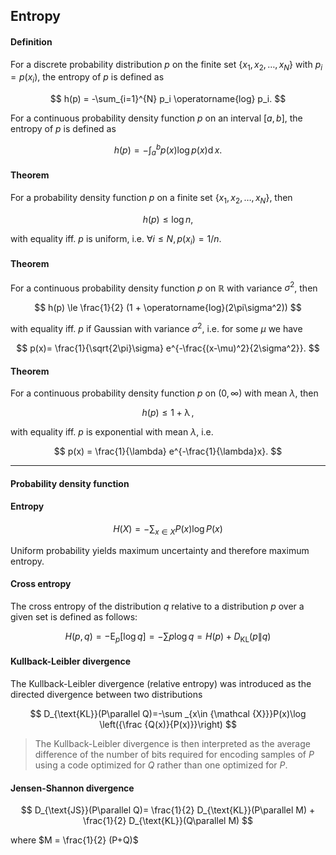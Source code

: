 
## Entropy

#### Definition
For a discrete probability distribution $p$ on the finite set $\{x_1,x_2,\dots,x_N\}$  with $p_i=p(x_i)$,
the entropy of $p$ is defined as 

$$
h(p) = -\sum_{i=1}^{N} p_i \operatorname{log} p_i.
$$

For a continuous probability density function $p$ on an interval $[a,b]$, 
the entropy of $p$ is defined as

$$
h(p) = -\int_{a}^{b} p(x) \operatorname{log} p(x) \operatorname{d} x.
$$

#### Theorem

For a probability density function $p$ on a finite set $\{x_1,x_2,\dots,x_N\}$,
then

$$
h(p) \le \operatorname{log} n,
$$

with equality iff. $p$ is uniform, i.e. $\forall i \le N, p(x_i)=1/n$.

#### Theorem

For a continuous probability density function $p$ on $\mathbb{R}$ with variance $\sigma^2$, then

$$
h(p) \le \frac{1}{2} (1 + \operatorname{log}(2\pi\sigma^2))
$$

with equality iff. $p$ if Gaussian with variance $\sigma^2$, i.e. for some $\mu$ we have 

$$
p(x)= \frac{1}{\sqrt{2\pi}\sigma} e^{-\frac{(x-\mu)^2}{2\sigma^2}}.
$$

#### Theorem

For a continuous probability density function $p$ on $(0,\infty)$ with mean $\lambda$, then

$$
h(p) \le 1 + \operatorname{\lambda},
$$

with equality iff. $p$ is exponential with mean $\lambda$, i.e. 

$$
p(x) = \frac{1}{\lambda} e^{-\frac{1}{\lambda}x}.
$$

---

#### Probability density function

#### Entropy 

$$
    H(X) = -\sum_{x\in X} P(x)\operatorname{log} P(x)
$$

Uniform probability yields maximum uncertainty and therefore maximum entropy.

#### Cross entropy
The cross entropy of the distribution $q$ relative to a distribution $p$ over a given set is defined as follows:

$$
    H(p,q)=-\operatorname{E} _{p}[\log q] = -\sum p\log q =  H(p)+D_{\mathrm {KL} }(p\|q)
$$

#### Kullback-Leibler divergence

The Kullback-Leibler divergence (relative entropy) was introduced as the directed divergence between two distributions

$$
    D_{\text{KL}}(P\parallel Q)=-\sum _{x\in {\mathcal {X}}}P(x)\log \left({\frac {Q(x)}{P(x)}}\right)
$$

> The Kullback-Leibler divergence is then interpreted as the average difference of the number of bits required for encoding samples of $P$ using a code optimized for $Q$ rather than one optimized for $P$.


#### Jensen-Shannon divergence

$$
  D_{\text{JS}}(P\parallel Q)= 
  \frac{1}{2} D_{\text{KL}}(P\parallel M) +
  \frac{1}{2} D_{\text{KL}}(Q\parallel M)
$$

where $M = \frac{1}{2} (P+Q)$



